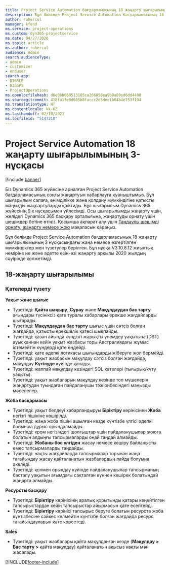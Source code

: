 ```yaml
---
title: Project Service Automation бағдарламасының 18 жаңарту шығарылымының 3 нұсқасындағы жаңалықтар немесе өзгерістер
description: Бұл бөлімде Project Service Automation бағдарламасының 18 жаңарту шығарылымының 3 нұсқасындағы қолжетімді мүмкіндіктер мен түзетулер берілген.
author: ruhercul
manager: kfend
ms.service: project-operations
ms.custom: dyn365-projectservice
ms.date: 04/27/2020
ms.topic: article
ms.author: ruhercul
audience: Admin
search.audienceType:
- admin
- customizer
- enduser
search.app:
- D365CE
- D365PS
- ProjectOperations
ms.openlocfilehash: d6e0bb669513185ca266858ea9b8a89ed6dd4408
ms.sourcegitcommit: 418fa1fe9d605b8faccc2d5dee1b04b4e753f194
ms.translationtype: HT
ms.contentlocale: kk-KZ
ms.lasthandoff: 02/10/2021
ms.locfileid: "5147210"
---
```

# <a name="project-service-automation-update-release-18-v3"></a>Project Service Automation 18 жаңарту шығарылымының 3-нұсқасы

[!include [banner](../includes/psa-now-project-operations.md)]

Біз Dynamics 365 жүйесіне арналған Project Service Automation бағдарламасының соңғы жаңартуын хабарлауға қуаныштымыз. Бұл шығарылым сапаға, өнімділікке және қолдану мүмкіндігіне қатысты маңызды жақсартуларды қамтиды. Бұл шығарылым Dynamics 365 жүйесінің 9.x нұсқасымен үйлесімді. Осы шығарылымды жаңарту үшін, желідегі Dynamics 365 басқару орталығына, жаңартуды орнату үшін шешімдер бетіне өтіңіз. Қосымша ақпарат алу үшін [Таңдаулы шешімді орнату, жаңарту немесе жою](https://docs.microsoft.com/power-platform/admin/install-remove-preferred-solution) мақаласын қараңыз.

Бұл бөлімде Project Service Automation бағдарламасының 18 жаңарту шығарылымының 3 нұсқасындағы жаңа немесе өзгертілген мүмкіндіктер мен түзетулер берілген. Бұл нұсқа V3.10.8.12 жиынтық нөміріне ие және әдетте өзін-өзі жаңарту арқылы 2020 жылдың сәуірінде қолжетімді.

## <a name="update-release-18"></a>18-жаңарту шығарылымы

### <a name="bug-fixes"></a>Қателерді түзету

**Уақыт және шығыс**

- Түзетілді: **Қайта шақыру**, **Сұрау** және **Мақұлдаудан бас тарту** ағындары түсініксіз қате туралы хабарлары ерекше жағдайларды шығарады.
- Түзетілді: **Мақұлдаудан бас тарту** шығыс үшін сәтсіз болған жағдайда, қатысты ерекшелік қатесі шықпайды.
- Түзетілді: қазан айында күндізгі жарықты үнемдеу уақытына (DST) ауысқаннан кейін уақыт жазбасы торы Австралиядағы жұмыс істемейтін күндерді қате өңдейді.
- Түзетілді: қате әдепкі логикасы шығындарды жіберуге жол бермейді.
- Түзетілді: уақыт жазбасын мақұлдау сәтсіз болған жағдайда, мақұлдау **Күтілуде** күйінде қалады.
- Түзетілді: жаппай мақұлдау кезіндегі SQL қателері (тығырық/күту уақыты).
- Түзетілді: уақыт жазбаларын мақұлдау кезінде топ мүшелерін жаңартудан туындаған пайдаланушы тәжірибесіндегі маңызды мәселелер.

**Жоба басқармасы**

- Түзетілді: уақыт белдеуі хабарландыруы **Біріктіру** көрінісінен **Жоба** негізгі пішініне көшірілді.
- Түзетілді: жаңа жоба пішіні ашылған кезде күнтізбе үлгісі әдепкі бойынша дұрыс орындалмайды.
- Түзетілді: хром негізіндегі шолғыштар үшін пайдаланушылар жоюға болатын алдыңғы тапсырмаларды оңай таңдай алмайды.
- Түзетілді: **Жобаны бос үлгіден** жасау немесе көшіру байланысты емес тапсырмаларды таңдайды.
- Түзетілді: нақты жағдайларда тапсырмалар торынан жаңа тағайындау жасау қайталанатын жазбалардың пайда болуына әкеледі.
- Түзетілді: қолмен орындау күйінде пайдаланушылар тапсырманың басталу уақытын ағымдағы сақталған күннен кешірек болатындай жаңарта алмайды.

**Ресурсты басқару**

- Түзетілді: **Біріктіру** көрінісінің аралық қорытынды қатары кеңейтілген тапсырыстардан кейін тапсырыстар айырмасын қате есептейді.
- Түзетілді: **Біріктіру** көрінісі тапсырыс беруге болатын ресурста жоба күнтізбесіне сәйкес келмейтін күнтізбе болған жағдайда ресурс тағайындауларын қате көрсетеді.

**Sales**

- Түзетілді: уақыт жазбалары қайта мақұлданған кезде (**Мақұлдау > Бас тарту >** қайта мақұлдау) қайталанатын ақысыз нақты мән жасалады.


[!INCLUDE[footer-include](../includes/footer-banner.md)]